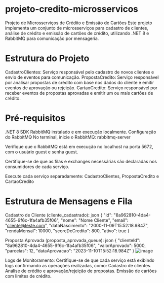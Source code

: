 # projeto-credito-microsservicos

Projeto de Microsserviços de Crédito e Emissão de Cartões
Este projeto implementa um conjunto de microsserviços para cadastro de clientes, análise de crédito e emissão de cartões de crédito, utilizando .NET 8 e RabbitMQ para comunicação por mensageria.

# Estrutura do Projeto
CadastroClientes: Serviço responsável pelo cadastro de novos clientes e envio de eventos para comunicação.
PropostaCredito: Serviço responsável por analisar propostas de crédito com base nos dados do cliente e emitir eventos de aprovação ou rejeição.
CartaoCredito: Serviço responsável por receber eventos de propostas aprovadas e emitir um ou mais cartões de crédito.

# Pré-requisitos
.NET 8 SDK
RabbitMQ instalado e em execução localmente.
Configuração do RabbitMQ
No terminal, inicie o RabbitMQ:
rabbitmq-server

Verifique que o RabbitMQ está em execução no localhost na porta 5672, com o usuário guest e senha guest.

Certifique-se de que as filas e exchanges necessárias são declaradas nos consumidores de cada serviço.

Execute cada serviço separadamente: CadastroClientes, PropostaCredito e CartaoCredito

# Estrutura de Mensagens e Fila
Cadastro de Cliente (cliente_cadastrado):
json
{
  "id": "8a962810-4da4-4655-9f6c-1fa4afb35f06",
  "nome": "Nome Cliente",
  "email": "cliente@teste.com",
  "dataNascimento": "2000-11-09T15:52:18.984Z",
  "rendaMensal": 10000,
  "scoreDeCredito": 800,
  "ativo": true
}

Proposta Aprovada (proposta_aprovada_queue):
json
{
  "clienteId": "8a962810-4da4-4655-9f6c-1fa4afb35f06",
  "valorAprovado": 5000,
  "parcelas": 12,
  "dataAprovacao": "2023-11-10T15:52:18.984Z"
}
![image](https://github.com/user-attachments/assets/907f8625-5b86-490e-bcca-d3e18e82aed5)

Logs de Monitoramento:
Certifique-se de que cada serviço está exibindo logs confirmando as operações realizadas, como:
Cadastro de clientes.
Análise de crédito e aprovação/rejeição de propostas.
Emissão de cartões com limites de crédito.


